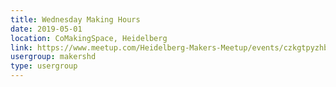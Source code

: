 ```yaml
---
title: Wednesday Making Hours
date: 2019-05-01
location: CoMakingSpace, Heidelberg
link: https://www.meetup.com/Heidelberg-Makers-Meetup/events/czkgtpyzhbcb/
usergroup: makershd
type: usergroup
---
```

